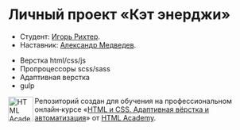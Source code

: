 # Личный проект «Кэт энерджи»

* Студент: [Игорь Рихтер](https://up.htmlacademy.ru/adaptive/30/user/2408769).
* Наставник: [Александр Медведев](https://htmlacademy.ru/profile/exteep).

- Верстка html/css/js
- Пропроцессоры scss/sass
- Адаптивная верстка
- gulp

<a href="https://htmlacademy.ru/intensive/adaptive"><img align="left" width="50" height="50" alt="HTML Academy" src="https://up.htmlacademy.ru/static/img/intensive/adaptive/logo-for-github-2.png"></a>

Репозиторий создан для обучения на профессиональном онлайн‑курсе «[HTML и CSS. Адаптивная вёрстка и автоматизация](https://htmlacademy.ru/intensive/adaptive)» от [HTML Academy](https://htmlacademy.ru).

[check-image]: https://github.com/htmlacademy-adaptive/2408769-cat-energy-30/workflows/Project%20check/badge.svg?branch=master
[check-url]: https://github.com/htmlacademy-adaptive/2408769-cat-energy-30/actions
